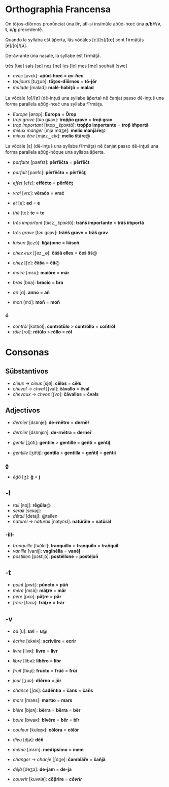 # Orthographia Francensa

On tǒt̯os-dĭǒrnos pronůnciat üna **l**/**r**, ałĭ-si ïnsïmûle ap̆ŭd-hœc̄ üna **p**/**b**/**f**/**v**, **t**, **c**/**g** precedentȇ.

Quando la syllaba eŝt ǎp̆erta, läs võċäles [ɛ]/[ɔ]/[œ] sont fïrmät̯ås [e]/[o]/[ø].

De-ăv-ante üna nasale, la syllabe eŝt fïrmät̯å.

très [tʀɛ]
sais [sɛ]
nez <pl nez> [ne]
les [le]
mes [me]
souhait [swɛ]

* *avec* [avɛk]: **ap̆ŭd-hœc̄** = ***av-hec***
* *toujours* [tuʒuʀ]: **tǒt̯os-dĭǒrnos** = **tǒ-jǒr**
* *malade* [malad]: **malĕ-habĭt̯ȏ** = **malad**

La võċäle [o]/[ø] (dĕ-int̯us̄ una syllabe ǎp̆erta) nĕ ĉanjat passo dĕ-int̯us̄ una forma parallela ap̆ŭd̯-hœc̄ una syllaba fïrmät̯a.

* *Europe* [øʀɔp]: **Europa** = **Örop**
* *trop grave* [tʀo gʀav]: **trop̆p̆o grave** = **trop̆ grav**
* *trop important* [tʀop‿ɛ͂pɔʀtɑ͂]: **trop̄p̄o importante** = **trop̄ im̃portã**
* *mieux manger* [mjø mɑ̃ʒe]: **melio manjär̆e**@
* *mieux être* [mjøz‿ɛtʀ]: **melio ŝtăre**@

La võċäle [ɛ] (dĕ-int̯us̄ una syllabe fïrmät̯a) nĕ ĉanjat passo dĕ-int̯us̄ una forma parallela ap̆ŭd̯-hŏque una syllaba ǎp̆erta.

* *parfaite* [paʀfɛt]: **pȇrfȇċta** = **pȇrfȇċt**
* *parfait* [paʀfɛ]: **pȇrfȇċto** = **pȇrfȇċt̯**
* *effet* [efɛ]: **effȇċto** = **pȇrfȇċt̯**
* *vrai* [vrɛ]: **vĕraċo** = **vraċ**
* *et* [e]: **ed** = **e**
* *thé* [te]: **te** = **te**
* *très important* [tʀɛz‿ɛ͂pɔʀtɑ͂]: **trän̆s̄ importante** = **träs̄ im̃portã**
* *très grave* [tʀɛ gʀav]: **trän̆s̆ grave** = **träs̆ grav**

* *laison* [ljɛzɔ͂]: **liğät̯ıone** = **liäsoñ**

* *chez eux* [ʃez‿ø]: **ĉäs̄ă ełles** = **ĉes̄ ös̆**@
* *chez* [ʃe]: **ĉäs̆a** = **ĉä**@

* *maire* [mɛʀ]: **maiŏre** = **mär**
* *bras* [bʀa]: **bracio** = **bra**

* *an* [ɑ͂]: **anno** = **añ**
* *mon* [mɔ͂]: **moñ** = **moñ**

### ó

* *contrôl* [kɔ͂tʀol]: **contrótŭlo** > **contróllo** = **coñtról**
* *rôle* [rol]: **rótŭlo** > **róllo** = **ról**

# Consonas

## Sübstantivos

* *cieux* → *cieus* [sjø]: **cëlos** = **cëłs**
* *cheval* → *chval* [ʃval]: **ĉăvallo** = **ĉval**
* *chevaux* → *chvos* [ʃvo]: **ĉăvallos** = **ĉvałs**

## Adjectivos

* *dernier* [dɛʀnje]: **de-rnëtro** = **dernër̆**
* *dernièr* [dɛʀnjɛʀ]: **de-rnëtra** = **dernër̄**

* *gentil* [ʒɑ͂ti]: **gentile** > **gentille** = **geñti** = **geñtil̮**
* *gentille* [ʒɑ͂tij]: **gentila** > **gentilla** = **geñtiḷ** = **geñtii**

### ĝ

* *ĕĝŏ* [ʒ]: **ĝ** = **j**

## -l

* *rail* [ʀɑj]: **rȇgŭla**@
* *sérail* [seʀaj]:
* *détail* [detaj]: @teilen
* *naturel* → *naturail* [natyʀɛl]: **natüräle** = **natüräl**

### -ill-

* *tranquille* [tʀɑ͂kil]: **tranquillo** > **tranquilo** = **trañquil**
* *vanille* [vanij]: **vagĭnėlla** = **vanėḷ**
* *postillon* [pɔstijɔ͂]: **postėllone** = **postėḷoñ**

## -t

* *point* [pwɛ̃]: **pũncto** = **pũñ**
* *mère* [mɛʀ]: **mät̯re** = **mär**
* *père* [pɛʀ]: **pät̯re** = **pär**
* *frère* [fʀɛʀ]: **frät̯re** = **frär**

## -v

* *où* [u]: **uvi** = **u**@
* *écrire* [ekʀiʀ]: **scrivĕre** = **ecrir**

* *livre* [livʀ]: **livro** = **livr**
* *libre* [libʀ]: **libĕro** = **libr**

* *fruit* [fʀɥi]: **fruċto** = **früċ** = **früi**
* *jour* [ʒuʀ]: **dĭǒrno** = **jǒr**
* *chance* [ʃɑ͂s]: **ĉadĕntıa** = **ĉans** = **ĉañs**
* *mars* [maʀs]: **martıo** = **mars**
* *bière* [bjɛʀ]: **bẽrra** = **bërra** = **bër**
* *boire* [bwaʀ]: **bĭvẽre** = **bẽr** = **bĩr**
* *couleur* [kulœʀ]: **cǒlöra** = **cǒlör**
* *dieu* [djø]: **dėö**
* *même* [mɛm]: **medĭpsĭmo** = **mem**

* *changer* → *chanje* [ʃɑ͂ʒe]: **ĉambĭär̆e** = **ĉañjä**

* *déjà* [deʒa]: **de-jam** = **de-ja**
* *couvrir* [kuvʀiʀ]: **cǒp̆rire** = ***cǒvrir***

